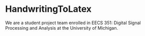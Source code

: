 # HandwritingToLatex
We are a student project team enrolled in EECS 351: Digital Signal Processing and Analysis at the University of Michigan.
